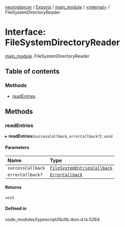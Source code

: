 [neuroglancer](../README.md) / [Exports](../modules.md) / [main\_module](../modules/main_module.md) / [<internal\>](../modules/main_module._internal_.md) / FileSystemDirectoryReader

# Interface: FileSystemDirectoryReader

[main_module](../modules/main_module.md).[<internal>](../modules/main_module._internal_.md).FileSystemDirectoryReader

## Table of contents

### Methods

- [readEntries](main_module._internal_.FileSystemDirectoryReader.md#readentries)

## Methods

### readEntries

▸ **readEntries**(`successCallback`, `errorCallback?`): `void`

#### Parameters

| Name | Type |
| :------ | :------ |
| `successCallback` | [`FileSystemEntriesCallback`](main_module._internal_.FileSystemEntriesCallback.md) |
| `errorCallback?` | [`ErrorCallback`](main_module._internal_.ErrorCallback.md) |

#### Returns

`void`

#### Defined in

node_modules/typescript/lib/lib.dom.d.ts:5264
